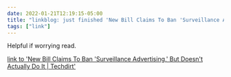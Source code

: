 ```yaml
---
date: 2022-01-21T12:19:15-05:00
title: "linkblog: just finished 'New Bill Claims To Ban 'Surveillance Advertising,' But Doesn't Actually Do It | Techdirt'"
tags: ["link"]
---
```

Helpful if worrying read.
 
[link to 'New Bill Claims To Ban 'Surveillance Advertising,' But Doesn't Actually Do It | Techdirt'](https://www.techdirt.com/articles/20220119/06313148310/new-bill-claims-to-ban-surveillance-advertising-doesnt-actually-do-it.shtml)
